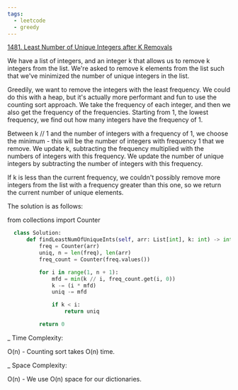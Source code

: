 ```yaml
---
tags:
  - leetcode
  - greedy
---
```


<a href="https://leetcode.com/problems/least-number-of-unique-integers-after-k-removals/">
1481. Least Number of Unique Integers after K Removals</a>

We have a list of integers, and an integer k that allows us to remove k integers
from the list. We're asked to remove k elements from the list such that we've
minimized the number of unique integers in the list.

Greedily, we want to remove the integers with the least frequency. We could do
this with a heap, but it's actually more performant and fun to use the counting
sort approach. We take the frequency of each integer, and then we also get the
frequency of the frequencies. Starting from 1, the lowest frequency, we find out
how many integers have the frequency of 1.

Between k // 1 and the number of integers with a frequency of 1, we choose the
minimum - this will be the number of integers with frequency 1 that we remove.
We update k, subtracting the frequency multiplied with the numbers of integers
with this frequency. We update the number of unique integers by subtracting the
number of integers with this frequency.

If k is less than the current frequency, we couldn't possibly remove more
integers from the list with a frequency greater than this one, so we return the
current number of unique elements.

The solution is as follows:

from collections import Counter

```python
  class Solution:
      def findLeastNumOfUniqueInts(self, arr: List[int], k: int) -> int:
          freq = Counter(arr)
          uniq, n = len(freq), len(arr)
          freq_count = Counter(freq.values())

          for i in range(1, n + 1):
              mfd = min(k // i, freq_count.get(i, 0))
              k -= (i * mfd)
              uniq -= mfd

              if k < i:
                  return uniq

          return 0
```

\_ Time Complexity:

O(n) - Counting sort takes O(n) time.

\_ Space Complexity:

O(n) - We use O(n) space for our dictionaries.
